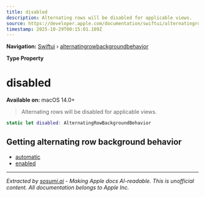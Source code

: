 ```yaml
---
title: disabled
description: Alternating rows will be disabled for applicable views.
source: https://developer.apple.com/documentation/swiftui/alternatingrowbackgroundbehavior/disabled
timestamp: 2025-10-29T00:15:01.109Z
---
```


**Navigation:** [Swiftui](/documentation/swiftui) › [alternatingrowbackgroundbehavior](/documentation/swiftui/alternatingrowbackgroundbehavior)

**Type Property**

# disabled

**Available on:** macOS 14.0+

> Alternating rows will be disabled for applicable views.

```swift
static let disabled: AlternatingRowBackgroundBehavior
```

## Getting alternating row background behavior

- [automatic](/documentation/swiftui/alternatingrowbackgroundbehavior/automatic)
- [enabled](/documentation/swiftui/alternatingrowbackgroundbehavior/enabled)

---

*Extracted by [sosumi.ai](https://sosumi.ai) - Making Apple docs AI-readable.*
*This is unofficial content. All documentation belongs to Apple Inc.*
